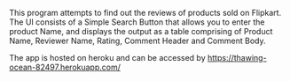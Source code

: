 This program attempts to find out the reviews of products sold on Flipkart. The UI consists of a Simple Search Button that allows you to enter the product Name, and displays the
output as a table comprising of Product Name, Reviewer Name, Rating, Comment Header and Comment Body.

The app is hosted on heroku and can be accessed by https://thawing-ocean-82497.herokuapp.com/
